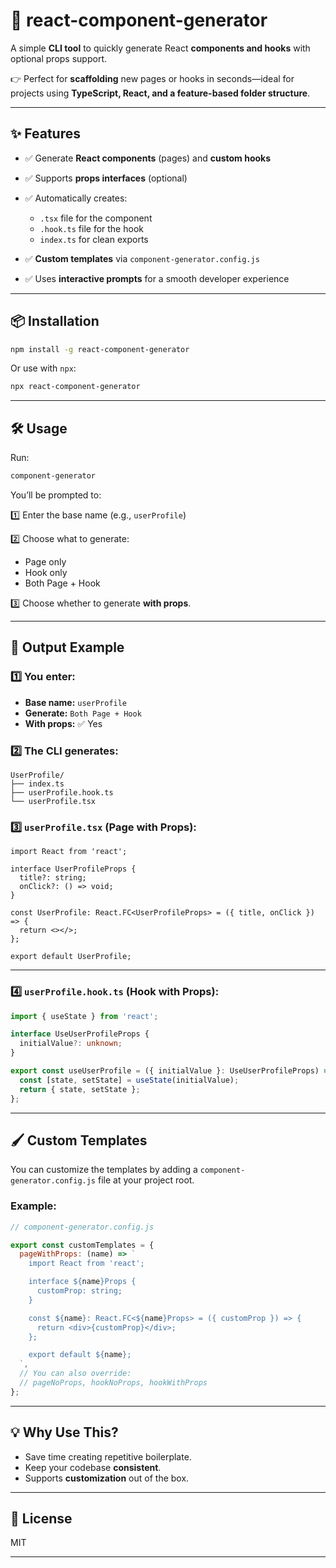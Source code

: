 # 🚀 react-component-generator

A simple **CLI tool** to quickly generate React **components and hooks** with optional props support.

👉 Perfect for **scaffolding** new pages or hooks in seconds—ideal for projects using **TypeScript, React, and a feature-based folder structure**.

---

## ✨ Features

* ✅ Generate **React components** (pages) and **custom hooks**
* ✅ Supports **props interfaces** (optional)
* ✅ Automatically creates:

  * `.tsx` file for the component
  * `.hook.ts` file for the hook
  * `index.ts` for clean exports
* ✅ **Custom templates** via `component-generator.config.js`
* ✅ Uses **interactive prompts** for a smooth developer experience

---

## 📦 Installation

```bash
npm install -g react-component-generator
```

Or use with `npx`:

```bash
npx react-component-generator
```

---

## 🛠 Usage

Run:

```bash
component-generator
```

You’ll be prompted to:

1️⃣ Enter the base name (e.g., `userProfile`)

2️⃣ Choose what to generate:

* Page only
* Hook only
* Both Page + Hook

3️⃣ Choose whether to generate **with props**.

---

## 📁 Output Example

### 1️⃣ You enter:

* **Base name:** `userProfile`
* **Generate:** `Both Page + Hook`
* **With props:** ✅ Yes

### 2️⃣ The CLI generates:

```
UserProfile/
├── index.ts
├── userProfile.hook.ts
└── userProfile.tsx
```

### 3️⃣ `userProfile.tsx` (Page with Props):

```tsx
import React from 'react';

interface UserProfileProps {
  title?: string;
  onClick?: () => void;
}

const UserProfile: React.FC<UserProfileProps> = ({ title, onClick }) => {
  return <></>;
};

export default UserProfile;
```

---

### 4️⃣ `userProfile.hook.ts` (Hook with Props):

```ts
import { useState } from 'react';

interface UseUserProfileProps {
  initialValue?: unknown;
}

export const useUserProfile = ({ initialValue }: UseUserProfileProps) => {
  const [state, setState] = useState(initialValue);
  return { state, setState };
};
```

---

## 🖌 Custom Templates

You can customize the templates by adding a `component-generator.config.js` file at your project root.

### Example:

```js
// component-generator.config.js

export const customTemplates = {
  pageWithProps: (name) => `
    import React from 'react';

    interface ${name}Props {
      customProp: string;
    }

    const ${name}: React.FC<${name}Props> = ({ customProp }) => {
      return <div>{customProp}</div>;
    };

    export default ${name};
  `,
  // You can also override:
  // pageNoProps, hookNoProps, hookWithProps
};
```

---

## 💡 Why Use This?

* Save time creating repetitive boilerplate.
* Keep your codebase **consistent**.
* Supports **customization** out of the box.

---

## 🔗 License

MIT

---

